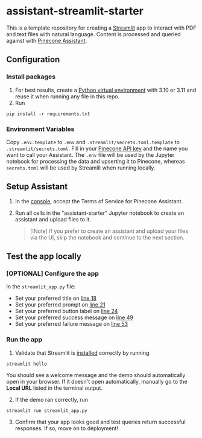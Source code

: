 # assistant-streamlit-starter

This is a template repository for creating a [Streamlit](https://streamlit.io/) app to interact with PDF and text files with natural language. Content is processed and queried against with [Pinecone Assistant](https://www.pinecone.io/blog/pinecone-assistant/).

## Configuration

### Install packages

1. For best results, create a [Python virtual environment](https://realpython.com/python-virtual-environments-a-primer/) with 3.10 or 3.11 and reuse it when running any file in this repo.
2. Run

```shell
pip install -r requirements.txt
```

### Environment Variables

Copy `.env.template` to `.env` and `.streamlit/secrets.toml.template` to `.streamlit/secrets.toml`. Fill in your [Pinecone API key](https://app.pinecone.io/organizations/-/projects/-/keys) and the name you want to call your Assistant. The `.env` file will be used by the Jupyter notebook for processing the data and upserting it to Pinecone, whereas `secrets.toml` will be used by Streamlit when running locally.

## Setup Assistant

1. In the [console](https://app.pinecone.io/organizations/-/projects/-/assistant), accept the Terms of Service for Pinecone Assistant.

2. Run all cells in the "assistant-starter" Jupyter notebook to create an assistant and upload files to it.
   > [!Note] If you prefer to create an assistant and upload your files via the UI, skip the notebook and continue to the next section.

## Test the app locally

### [OPTIONAL] Configure the app

In the `streamlit_app.py` file:

- Set your preferred title on [line 18](https://github.com/pinecone-field/assistant-streamlit-starter/blob/f5091cbe5a9bb0fc31f327cda47830824d7a168b/streamlit_app.py#L18)
- Set your preferred prompt on [line 21](https://github.com/pinecone-field/assistant-streamlit-starter/blob/f5091cbe5a9bb0fc31f327cda47830824d7a168b/streamlit_app.py#L21)
- Set your preferred button label on [line 24](https://github.com/pinecone-field/assistant-streamlit-starter/blob/f5091cbe5a9bb0fc31f327cda47830824d7a168b/streamlit_app.py#L24)
- Set your preferred success message on [line 49](https://github.com/pinecone-field/assistant-streamlit-starter/blob/f5091cbe5a9bb0fc31f327cda47830824d7a168b/streamlit_app.py#L49)
- Set your preferred failure message on [line 53](https://github.com/pinecone-field/assistant-streamlit-starter/blob/f5091cbe5a9bb0fc31f327cda47830824d7a168b/streamlit_app.py#L53)

### Run the app

1. Validate that Streamlit is [installed](#install-packages) correctly by running

```shell
streamlit hello
```

You should see a welcome message and the demo should automatically open in your browser. If it doesn't open automatically, manually go to the **Local URL** listed in the terminal output.

2. If the demo ran correctly, run

```shell
streamlit run streamlit_app.py
```

3. Confirm that your app looks good and test queries return successful responses. If so, move on to deployment!
